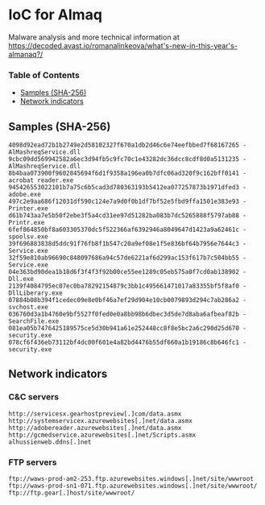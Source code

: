 # IoC for Almaq

Malware analysis and more technical information at <https://decoded.avast.io/romanalinkeova/what's-new-in-this-year's-almanaq?/>


### Table of Contents
* [Samples (SHA-256)](#samples-sha-256)
* [Network indicators](#network-indicators)

## Samples (SHA-256)
```
4098d92ead72b1b2749e2d58102327f670a1db2d46c6e74eefbbed7f68167265 - AlMashreqService.dll
9cbc09dd569942582a6ec3d94fb5c9fc70c1e43282dc36dcc8cdf8d0a5131235 - AlMashreqService.dll
8b4baa073900f9602845694f6d1f9358a196ea0b7dfc06ad320f9c162bff0141 - acrobat reader.exe
945426553022101b7a75c6b5cad3d780363193b5412ea077257873b1971dfed3 - adobe.exe
497c2e9aa686f12031df590c124e7a9d0f0b1df7bf52e5fbd9ffa1501e383e93 - Printer.exe
d61b743aa7e5b50f2ebe3f5a4cd31ee97d51282ba083b7dc5265888f5797ab88 - Printr.exe
6fef864850bf8a603305370dc5f522366af6392946a8049647d1423a9a62461c - spoolsv.exe
39f696883838d5ddc91f76fb8f1b547c20a9ef08e1f5e836bf64b7956e7644c3 - Service.exe
32f59e810ab96690c848097686a94c57de6221af6d299ac153f617b7c504bb55 - Service.exe
04e363bd90dea1b18d6f3f4f3f92b00ce55ee1289c05eb575a0f7cd0ab138902 - Dll.exe
2139f4084795ec07ec0ba78292154879c3bb1c495661471017a83355bf5f8af0 - DllLiberary.exe
07884b08b394f1cedec09e8e0bf46a7ef29d904e10cb0079893d294c7ab286a2 - svchost.exe
036760d3a1b4760e9bf5527f0fed0e0a8bb98b6dbec3d5de7d8aba6afbeaf82b - SearchFile.exe
081ea05b7476425189575ce5d30b941a61e252448cc8f8e5bc2a6c290d25d670 - security.exe
078cf6f436eb73112bf4dc00f601e4a82bd4476b55df660a1b19186c8b646fc1 - security.exe
```

## Network indicators
### C&C servers
```
http://servicesx.gearhostpreview[.]com/data.asmx
http://systemservicex.azurewebsites[.]net/data.asmx
http://adobereader.azurewebsites[.]net/data.asmx
http://gcmedservice.azurewebsites[.]net/Scripts.asmx
alhussienweb.ddns[.]net
```
### FTP servers
```
ftp://waws-prod-am2-253.ftp.azurewebsites.windows[.]net/site/wwwroot
ftp://waws-prod-sn1-071.ftp.azurewebsites.windows[.]net/site/wwwroot/
ftp://ftp.gear[.]host/site/wwwroot/
```